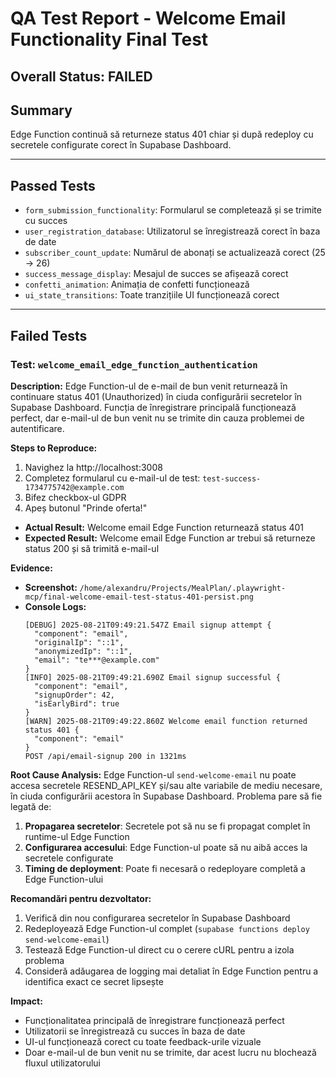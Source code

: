 # QA Test Report - Welcome Email Functionality Final Test

## Overall Status: FAILED

## Summary
Edge Function continuă să returneze status 401 chiar și după redeploy cu secretele configurate corect în Supabase Dashboard.

---

## Passed Tests
- `form_submission_functionality`: Formularul se completează și se trimite cu succes
- `user_registration_database`: Utilizatorul se înregistrează corect în baza de date
- `subscriber_count_update`: Numărul de abonați se actualizează corect (25 → 26)
- `success_message_display`: Mesajul de succes se afișează corect
- `confetti_animation`: Animația de confetti funcționează
- `ui_state_transitions`: Toate tranzițiile UI funcționează corect

---

## Failed Tests

### Test: `welcome_email_edge_function_authentication`

**Description:**
Edge Function-ul de e-mail de bun venit returnează în continuare status 401 (Unauthorized) în ciuda configurării secretelor în Supabase Dashboard. Funcția de înregistrare principală funcționează perfect, dar e-mail-ul de bun venit nu se trimite din cauza problemei de autentificare.

**Steps to Reproduce:**
1. Navighez la http://localhost:3008
2. Completez formularul cu e-mail-ul de test: `test-success-1734775742@example.com`
3. Bifez checkbox-ul GDPR
4. Apeș butonul "Prinde oferta!"
- **Actual Result:** Welcome email Edge Function returnează status 401
- **Expected Result:** Welcome email Edge Function ar trebui să returneze status 200 și să trimită e-mail-ul

**Evidence:**
- **Screenshot:** `/home/alexandru/Projects/MealPlan/.playwright-mcp/final-welcome-email-test-status-401-persist.png`
- **Console Logs:**
  ```
  [DEBUG] 2025-08-21T09:49:21.547Z Email signup attempt {
    "component": "email",
    "originalIp": "::1",
    "anonymizedIp": "::1", 
    "email": "te***@example.com"
  }
  [INFO] 2025-08-21T09:49:21.690Z Email signup successful {
    "component": "email",
    "signupOrder": 42,
    "isEarlyBird": true
  }
  [WARN] 2025-08-21T09:49:22.860Z Welcome email function returned status 401 {
    "component": "email"
  }
  POST /api/email-signup 200 in 1321ms
  ```

**Root Cause Analysis:**
Edge Function-ul `send-welcome-email` nu poate accesa secretele RESEND_API_KEY și/sau alte variabile de mediu necesare, în ciuda configurării acestora în Supabase Dashboard. Problema pare să fie legată de:

1. **Propagarea secretelor**: Secretele pot să nu se fi propagat complet în runtime-ul Edge Function
2. **Configurarea accesului**: Edge Function-ul poate să nu aibă acces la secretele configurate
3. **Timing de deployment**: Poate fi necesară o redeployare completă a Edge Function-ului

**Recomandări pentru dezvoltator:**
1. Verifică din nou configurarea secretelor în Supabase Dashboard
2. Redeployează Edge Function-ul complet (`supabase functions deploy send-welcome-email`)
3. Testează Edge Function-ul direct cu o cerere cURL pentru a izola problema
4. Consideră adăugarea de logging mai detaliat în Edge Function pentru a identifica exact ce secret lipsește

**Impact:**
- Funcționalitatea principală de înregistrare funcționează perfect
- Utilizatorii se înregistrează cu succes în baza de date
- UI-ul funcționează corect cu toate feedback-urile vizuale
- Doar e-mail-ul de bun venit nu se trimite, dar acest lucru nu blochează fluxul utilizatorului